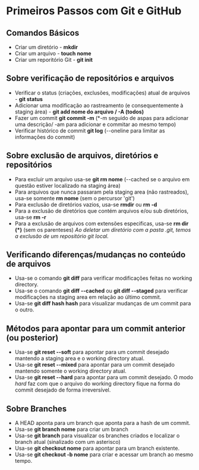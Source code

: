 # Primeiros Passos com Git e GitHub

## Comandos Básicos
- Criar um diretório - **mkdir**
- Criar um arquivo - **touch nome**
- Criar um reporitório Git - **git init**

## Sobre verificação de repositórios e arquivos
- Verificar o status (criações, exclusões, modificações) atual de arquivos - **git status**
- Adicionar uma modificação ao rastreamento (e consequentemente à staging área) - **git add nome do arquivo / -A (todos)**
- Fazer um commit **git commit -m** (*-m seguido de aspas para adicionar uma descrição/ -am para adicionar e commitar ao mesmo tempo)
- Verificar histórico de commit **git log** (--oneline para limitar as informações do commit)

## Sobre exclusão de arquivos, diretórios e repositórios
- Para excluir um arquivo usa-se **git rm nome** (--cached se o arquivo em questão estiver localizado na staging área)
- Para arquivos que nunca passaram pela staging area (não rastreados), usa-se somente **rm nome** (sem o percursor 'git')
- Para exclusão de diretórios vazios, usa-se **rmdir** ou **rm -d**
- Para a exclusão de diretórios que contém arquivos e/ou sub diretórios, usa-se **rm -r**
- Para a exclusão de arquivos com extensões especificas, usa-se **rm dir (*)** (sem os parenteses)
*Ao deletar um diretório com a pasta .git, temos a exclusão de um repositório git local.*

## Verificando diferenças/mudanças no conteúdo de arquivos

- Usa-se o comando **git diff** para verificar modificações feitas no working directory.
- Usa-se o comando **git diff --cached** ou **git diff --staged** para verificar modificações na staging area em relação ao último commit.
- Usa-se **git diff hash hash** para visualizar mudanças de um commit para o outro.

## Métodos para apontar para um commit anterior (ou posterior)

- Usa-se **git reset --soft** para apontar para um commit desejado mantendo a staging area e o working directory atual. 
- Usa-se **git reset --mixed** para apontar para um commit desejado mantendo somente o working directory atual.
- Usa-se **git reset --hard** para apontar para um commit desejado. O modo *hard* faz com que o arquivo do working directory fique na forma do commit desejado de forma irreversível.

## Sobre Branches

- A HEAD aponta para um branch que aponta para a hash de um commit.
- Usa-se **git branch nome** para criar um branch
- Usa-se **git branch** para visualizar os branches criados e localizar o branch atual (sinalizado com um asterisco)
- Usa-se **git checkout nome** para apontar para um branch existente. 
- Usa-se **git checkout -b nome** para criar e acessar um branch ao mesmo tempo.  